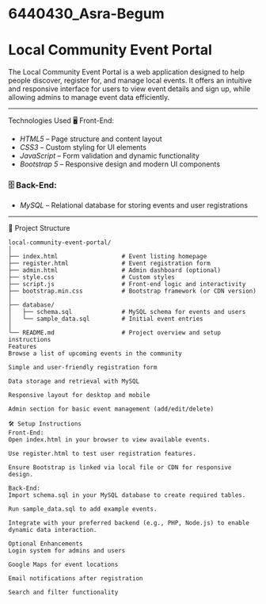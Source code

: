 # 6440430_Asra-Begum
# Local Community Event Portal

The Local Community Event Portal is a web application designed to help people discover, register for, and manage local events. It offers an intuitive and responsive interface for users to view event details and sign up, while allowing admins to manage event data efficiently.

---

Technologies Used
🖥 Front-End:
- *HTML5* – Page structure and content layout
- *CSS3* – Custom styling for UI elements
- *JavaScript* – Form validation and dynamic functionality
- *Bootstrap 5* – Responsive design and modern UI components

### 🗄 Back-End:
- *MySQL* – Relational database for storing events and user registrations

---

 📁 Project Structure

```plaintext
local-community-event-portal/
│
├── index.html                  # Event listing homepage
├── register.html               # Event registration form
├── admin.html                  # Admin dashboard (optional)
├── style.css                   # Custom styles
├── script.js                   # Front-end logic and interactivity
├── bootstrap.min.css           # Bootstrap framework (or CDN version)
│
├── database/
│   ├── schema.sql              # MySQL schema for events and users
│   └── sample_data.sql         # Initial event entries
│
└── README.md                   # Project overview and setup instructions
Features
Browse a list of upcoming events in the community

Simple and user-friendly registration form

Data storage and retrieval with MySQL

Responsive layout for desktop and mobile

Admin section for basic event management (add/edit/delete)

🛠 Setup Instructions
Front-End:
Open index.html in your browser to view available events.

Use register.html to test user registration features.

Ensure Bootstrap is linked via local file or CDN for responsive design.

Back-End:
Import schema.sql in your MySQL database to create required tables.

Run sample_data.sql to add example events.

Integrate with your preferred backend (e.g., PHP, Node.js) to enable dynamic data interaction.

Optional Enhancements
Login system for admins and users

Google Maps for event locations

Email notifications after registration

Search and filter functionality
